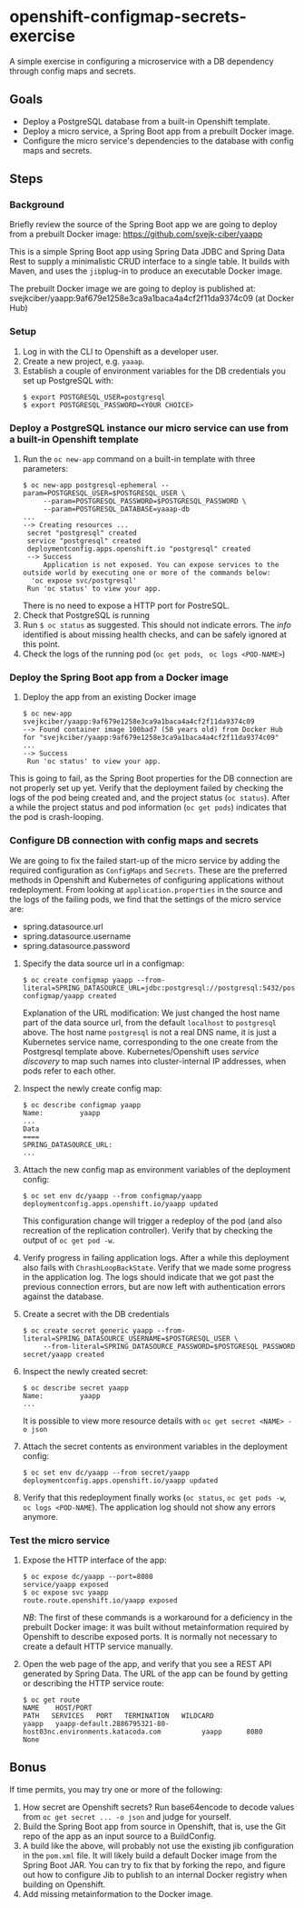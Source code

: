 # openshift-configmap-secrets-exercise
A simple exercise in configuring a microservice with a DB dependency through config maps and secrets.

## Goals
* Deploy a PostgreSQL database from a built-in Openshift template.
* Deploy a micro service, a Spring Boot app from a prebuilt Docker image.
* Configure the micro service's dependencies to the database with config maps and secrets.


## Steps
### Background
Briefly review the source of the Spring Boot app we are going to deploy from a prebuilt Docker image:
  https://github.com/svejk-ciber/yaapp

This is a simple Spring Boot app using Spring Data JDBC and Spring Data Rest to supply a minimalistic 
CRUD interface to a single table. It builds with Maven, and uses the `jib`plug-in to produce an executable Docker image.

The prebuilt Docker image we are going to deploy is published at:
svejkciber/yaapp:9af679e1258e3ca9a1baca4a4cf2f11da9374c09 (at Docker Hub)

### Setup
1. Log in with the CLI to Openshift as a developer user.
2. Create a new project, e.g. `yaaap`.
3. Establish a couple of environment variables for the DB credentials you set up PostgreSQL with:
   ```
   $ export POSTGRESQL_USER=postgresql
   $ export POSTGRESQL_PASSWORD=<YOUR CHOICE>
   ```

### Deploy a PostgreSQL instance our micro service can use from a built-in Openshift template
1. Run the `oc new-app` command on a built-in template with three parameters:
   ```
   $ oc new-app postgresql-ephemeral --param=POSTGRESQL_USER=$POSTGRESQL_USER \
        --param=POSTGRESQL_PASSWORD=$POSTGRESQL_PASSWORD \
        --param=POSTGRESQL_DATABASE=yaaap-db
   ...
   --> Creating resources ...
    secret "postgresql" created
    service "postgresql" created
    deploymentconfig.apps.openshift.io "postgresql" created
    --> Success
        Application is not exposed. You can expose services to the outside world by executing one or more of the commands below:
     'oc expose svc/postgresql'
    Run 'oc status' to view your app.
   ```
   There is no need to expose a HTTP port for PostreSQL.
1. Check that PostgreSQL is running
  1. Run `$ oc status` as suggested.
     This should not indicate errors. The _info_ identified is about missing health checks, 
     and can be safely ignored at this point.
  1. Check the logs of the running pod (`oc get pods`, ` oc logs <POD-NAME>`) 

### Deploy the Spring Boot app from a Docker image
1. Deploy the app from an existing Docker image
   ```
   $ oc new-app svejkciber/yaapp:9af679e1258e3ca9a1baca4a4cf2f11da9374c09
   --> Found container image 100bad7 (50 years old) from Docker Hub for "svejkciber/yaapp:9af679e1258e3ca9a1baca4a4cf2f11da9374c09"
   ...
   --> Success
    Run 'oc status' to view your app.
   ```

This is going to fail, as the Spring Boot properties for the DB connection are not properly set up yet.
Verify that the deployment failed by checking the logs of the pod being created and, and the project 
status (`oc status`). After a while the project status and pod information (`oc get pods`) indicates 
that the pod is crash-looping.

### Configure DB connection with config maps and secrets
We are going to fix the failed start-up of the micro service by adding the required configuration as `ConfigMaps` and `Secrets`. These are the preferred methods in Openshift and Kubernetes of configuring applications without redeployment.
From looking at `application.properties` in the source and the logs of the failing pods, we find that the settings of the micro service are:
* spring.datasource.url
* spring.datasource.username
* spring.datasource.password

1. Specify the data source url in a configmap:
   ```
   $ oc create configmap yaapp --from-literal=SPRING_DATASOURCE_URL=jdbc:postgresql://postgresql:5432/postgres
   configmap/yaapp created
   ```
   Explanation of the URL modification: We just changed the host name part of the data source url, from the default
   `localhost` to `postgresql` above. The host name `postgresql` is not a real DNS name, it is just a Kubernetes service 
   name, corresponding to the one create from the Postgresql template above. Kubernetes/Openshift uses _service discovery_ 
   to map such names into cluster-internal IP addresses, when pods refer to each other.
   
1. Inspect the newly create config map:
   ```
   $ oc describe configmap yaapp
   Name:         yaapp
   ...
   Data
   ====
   SPRING_DATASOURCE_URL:
   ...
   ```
1. Attach the new config map as environment variables of the deployment config:
   ```
   $ oc set env dc/yaapp --from configmap/yaapp
   deploymentconfig.apps.openshift.io/yaapp updated
   ```
   This configuration change will trigger a redeploy of the pod (and also recreation of the replication controller).
   Verify that by checking the output of `oc get pod -w`.
   
1. Verify progress in failing application logs.
After a while this deployment also fails with `ChrashLoopBackState`. Verify that we made some progress in the 
application log. The logs should indicate that we got past the previous connection errors, but are now left with authentication errors against the database.

1. Create a secret with the DB credentials
   ```
   $ oc create secret generic yaapp --from-literal=SPRING_DATASOURCE_USERNAME=$POSTGRESQL_USER \
        --from-literal=SPRING_DATASOURCE_PASSWORD=$POSTGRESQL_PASSWORD
   secret/yaapp created    
   ```
1. Inspect the newly created secret:
   ```
   $ oc describe secret yaapp
   Name:         yaapp
   ...
   ```
   It is possible to view more resource details with `oc get secret <NAME> -o json`
1. Attach the secret contents as environment variables in the deployment config:
   ```
   $ oc set env dc/yaapp --from secret/yaapp
   deploymentconfig.apps.openshift.io/yaapp updated
   ```
1. Verify that this redeployment finally works (`oc status`, `oc get pods -w`, `oc logs <POD-NAME`).
   The application log should not show any errors anymore.

### Test the micro service
1. Expose the HTTP interface of the app:
   ```
   $ oc expose dc/yaapp --port=8080
   service/yaapp exposed
   $ oc expose svc yaapp
   route.route.openshift.io/yaapp exposed
   ```
   _NB_: The first of these commands is a workaround for a deficiency in the prebuilt Docker image:
   it was built without metainformation required by Openshift to describe exposed ports. It is normally 
   not necessary to create a default HTTP service manually.
   
 1. Open the web page of the app, and verify that you see a REST API generated by Spring Data.
    The URL of the app can be found by getting or describing the HTTP service route:
    ```
    $ oc get route
    NAME    HOST/PORT                                                        PATH   SERVICES   PORT   TERMINATION   WILDCARD
    yaapp   yaapp-default.2886795321-80-host03nc.environments.katacoda.com          yaapp      8080      None
    ```
   
## Bonus
If time permits, you may try one or more of the following:
1. How secret are Openshift secrets? Run base64encode to decode values from `oc get secret ... -o json`
   and judge for yourself.
1. Build the Spring Boot app from source in Openshift, that is, use the Git repo of the app as an input
   source to a BuildConfig.
1. A build like the above, will probably not use the existing jib configuration in the `pom.xml` file. 
   It will likely build a default Docker image from the Spring Boot JAR. You can try to fix that by forking the 
   repo, and figure out how to configure Jib to publish to an internal Docker registry when building on Openshift. 
1. Add missing metainformation to the Docker image.   
